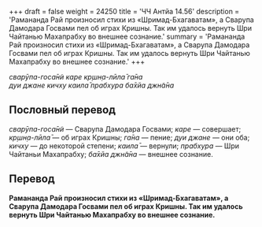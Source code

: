 +++
draft = false
weight = 24250
title = 'ЧЧ Антйа 14.56'
description = 'Рамананда Рай произносил стихи из «Шримад-Бхагаватам», а Сварупа Дамодара Госвами пел об играх Кришны. Так им удалось вернуть Шри Чайтанью Махапрабху во внешнее сознание.'
summary = 'Рамананда Рай произносил стихи из «Шримад-Бхагаватам», а Сварупа Дамодара Госвами пел об играх Кришны. Так им удалось вернуть Шри Чайтанью Махапрабху во внешнее сознание.'
+++

_сварӯпа-госа̄н̃и каре кр̣шн̣а-лӣла̄ га̄на  
дуи джане кичху каила̄ прабхура ба̄хйа джн̃а̄на_

## Пословный перевод

_сварӯпа_\-_госа̄н̃и_ — Сварупа Дамодара Госвами; _каре_ — совершает; _кр̣шн̣а_\-_лӣла̄_ — об играх Кришны; _га̄на_ — пение; _дуи_ _джане_ — они оба; _кичху_ — до некоторой степени; _каила̄_ — вернули; _прабхура_ — Шри Чайтаньи Махапрабху; _ба̄хйа_ _джн̃а̄на_ — внешнее сознание.

## Перевод

**Рамананда Рай произносил стихи из «Шримад-Бхагаватам», а Сварупа Дамодара Госвами пел об играх Кришны. Так им удалось вернуть Шри Чайтанью Махапрабху во внешнее сознание.**
